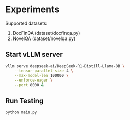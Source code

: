 # Experiments
Supported datasets:
1. DocFinQA (dataset/docfinqa.py)
2. NovelQA (dataset/novelqa.py)

## Start vLLM server
```bash
vllm serve deepseek-ai/DeepSeek-R1-Distill-Llama-8B \
    --tensor-parallel-size 4 \
    --max-model-len 100000 \
    --enforce-eager \
    --port 8000 &
```
## Run Testing
```
python main.py
```